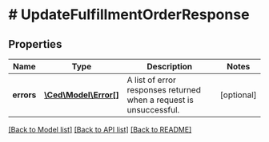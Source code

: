 # # UpdateFulfillmentOrderResponse

## Properties

Name | Type | Description | Notes
------------ | ------------- | ------------- | -------------
**errors** | [**\Ced\Model\Error[]**](Error.md) | A list of error responses returned when a request is unsuccessful. | [optional]

[[Back to Model list]](../../README.md#models) [[Back to API list]](../../README.md#endpoints) [[Back to README]](../../README.md)
